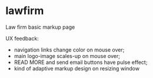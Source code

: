 # lawfirm
Law firm basic markup page

UX feedback:
- navigation links change color on mouse over;
- main logo-image scales-up on mouse over;
- READ MORE and send email buttons have pulse effect; 
- kind of adaptive markup design on resizing window
